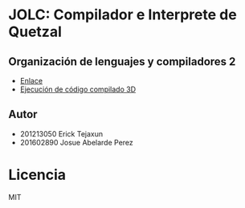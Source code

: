 # JOLC: Compilador e Interprete de Quetzal
## Organización de lenguajes y compiladores 2

- [Enlace](https://ericktejaxun.github.io/Quetzal/)
- [Ejecución de código compilado 3D](https://www.onlinegdb.com/online_c_compiler)


## Autor
- 201213050 Erick Tejaxun 
- 201602890	Josue Abelarde Perez

# Licencia 
MIT 
